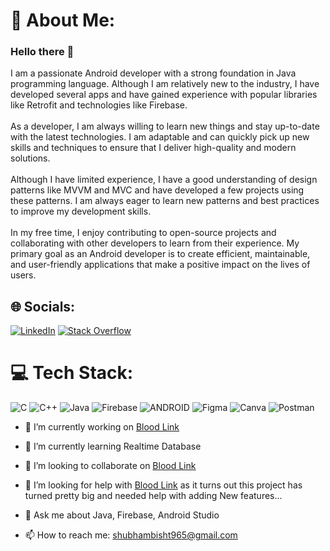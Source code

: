 


# 💫 About Me:
### Hello there 👋 

I am a passionate Android developer with a strong foundation in Java programming language. Although I am relatively new to the industry, I have developed several apps and have gained experience with popular libraries like Retrofit and technologies like Firebase.<br><br>As a developer, I am always willing to learn new things and stay up-to-date with the latest technologies. I am adaptable and can quickly pick up new skills and techniques to ensure that I deliver high-quality and modern solutions.<br><br>Although I have limited experience, I have a good understanding of design patterns like MVVM and MVC and have developed a few projects using these patterns. I am always eager to learn new patterns and best practices to improve my development skills.<br><br>In my free time, I enjoy contributing to open-source projects and collaborating with other developers to learn from their experience. My primary goal as an Android developer is to create efficient, maintainable, and user-friendly applications that make a positive impact on the lives of users.


## 🌐 Socials:
[![LinkedIn](https://img.shields.io/badge/LinkedIn-%230077B5.svg?logo=linkedin&logoColor=white)](https://www.linkedin.com/in/shubhamsinghbisht-androiddeveloper/) [![Stack Overflow](https://img.shields.io/badge/-Stackoverflow-FE7A16?logo=stack-overflow&logoColor=white)](https://stackoverflow.com/users/https://stackoverflow.com/users/18078141/shubham) 

# 💻 Tech Stack:
![C](https://img.shields.io/badge/c-%2300599C.svg?style=for-the-badge&logo=c&logoColor=white) ![C++](https://img.shields.io/badge/c++-%2300599C.svg?style=for-the-badge&logo=c%2B%2B&logoColor=white) ![Java](https://img.shields.io/badge/java-%23ED8B00.svg?style=for-the-badge&logo=java&logoColor=white) ![Firebase](https://img.shields.io/badge/firebase-%23039BE5.svg?style=for-the-badge&logo=firebase) ![ANDROID](https://img.shields.io/badge/android-%2320232a.svg?style=for-the-badge&logo=android&logoColor=%a4c639) 	![Figma](https://img.shields.io/badge/figma-%23F24E1E.svg?style=for-the-badge&logo=figma&logoColor=white) ![Canva](https://img.shields.io/badge/Canva-%2300C4CC.svg?style=for-the-badge&logo=Canva&logoColor=white) ![Postman](https://img.shields.io/badge/Postman-FF6C37?style=for-the-badge&logo=postman&logoColor=white)


- 🔭 I’m currently working on [Blood Link](https://github.com/AndroidLord/BloodLink)
- 🌱 I’m currently learning Realtime Database
- 👯 I’m looking to collaborate on [Blood Link](https://github.com/AndroidLord/BloodLink)
- 🤔 I’m looking for help with [Blood Link](https://github.com/AndroidLord/BloodLink) as it turns out this project has turned pretty big and needed help with adding New features...

- 💬 Ask me about Java, Firebase, Android Studio
- 📫 How to reach me: shubhambisht965@gmail.com


